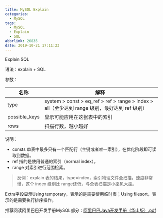 ```yaml
---
title: MySQL Explain
categories:
  - MySQL
tags:
  - MySQL
  - Explain
  - SQL
abbrlink: 26835
date: 2019-10-21 17:11:23
---
```


Explain SQL

<!-- more -->

语法：explain + SQL

参数：

|  名称   | 解释  |
|  ----  | ----  |
| type | system > const > eq_ref > ref > range > index > all（至少达到 range 级别，最好达到 ref 级别） |
| possible_keys  | 显示可能应用在这张表中的索引 |
| rows  | 扫描行数，越小越好 |

说明：
* consts 单表中最多只有一个匹配行（主键或者唯一索引），在优化阶段即可读取到数据。
* ref 指的是使用普通的索引（normal index）。
* range 对索引进行范围检索。

> 反例：explain 表的结果，type=index，索引物理文件全扫描，速度非常慢，这个 index 级别比 range还低，与全表扫描是小巫见大巫。

Extra字段显示Using temporary，表示的是需要使⽤临时表；Using filesort，表示的是需要执⾏排序操作。

推荐阅读阿里巴巴开发手册MySQL部分：<a href="/attachments/阿里巴巴Java开发手册（华山版）.pdf" target="_blank">阿里巴巴Java开发手册（华山版）.pdf</a>